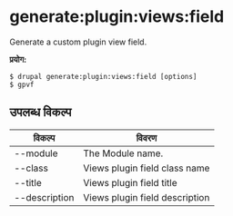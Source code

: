 # generate:plugin:views:field
Generate a custom plugin view field.

**प्रयोग:**
```
$ drupal generate:plugin:views:field [options]
$ gpvf  
```

## उपलब्ध विकल्प
विकल्प | विवरण
-------|-------------
--module | The Module name.
--class | Views plugin field class name
--title | Views plugin field title
--description | Views plugin field description
